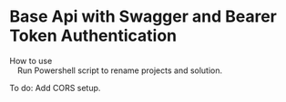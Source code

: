 # Base Api with Swagger and Bearer Token Authentication

How to use  
&emsp;Run Powershell script to rename projects and solution.

To do: Add CORS setup.
